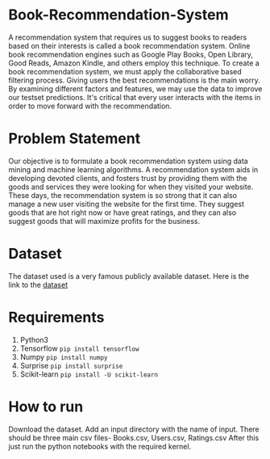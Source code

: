 # Book-Recommendation-System
A recommendation system that requires us to suggest books to readers based on their interests is called a book recommendation system. Online book recommendation engines such as Google Play Books, Open Library, Good Reads, Amazon Kindle, and others employ this technique. To create a book recommendation system, we must apply the collaborative based filtering process. Giving users the best recommendations is the main worry. By examining different factors and features, we may use the data to improve our testset predictions.
It's critical that every user interacts with the items in order to move forward with the recommendation.

# Problem Statement
Our objective is to formulate a book recommendation system using data mining and machine learning algorithms. A recommendation system aids in developing devoted clients, and fosters trust by providing them with the goods and services they were looking for when they visited your website. 
These days, the recommendation system is so strong that it can also manage a new user visiting the website for the first time. They suggest goods that are hot right now or have great ratings, and they can also suggest goods that will maximize profits for the business.

# Dataset
The dataset used is a very famous publicly available dataset. 
Here is the link to the [dataset](https://www.kaggle.com/datasets/arashnic/book-recommendation-dataset)

# Requirements
1. Python3 
2. Tensorflow
   `pip install tensorflow`
3. Numpy
   `pip install numpy`
4. Surprise
   `pip install surprise`
5. Scikit-learn
  `pip install -U scikit-learn`

# How to run
Download the dataset. Add an input directory with the name of input.
There should be three main csv files- Books.csv, Users.csv, Ratings.csv
After this just run the python notebooks with the required kernel.
